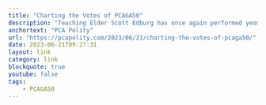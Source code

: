 ```yaml
---
title: "Charting the Votes of PCAGA50"
description: "Teaching Elder Scott Edburg has once again performed yeoman’s work to collate and present helpful vote tally information about the 30 overtures before this year’s Assembly. With a lot of information to report back to congregations, this resource will surely be a helpful tool for making informative – but not tedious – presentations."
anchortext: "PCA Polity"
url: "https://pcapolity.com/2023/06/21/charting-the-votes-of-pcaga50/"
date: 2023-06-21T09:27:31
layout: link
category: link
blockquote: true
youtube: false
tags:
    - PCAGA50
---
```

